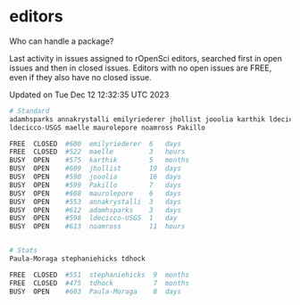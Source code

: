 # editors

Who can handle a package?

Last activity in issues assigned to rOpenSci editors, searched first in open
issues and then in closed issues. Editors with no open issues are FREE, even if
they also have no closed issue.


Updated on Tue Dec 12 12:32:35 UTC 2023

```bash
# Standard
adamhsparks annakrystalli emilyriederer jhollist jooolia karthik ldecicco
ldecicco-USGS maelle maurolepore noamross Pakillo

FREE  CLOSED  #600  emilyriederer  6   days
FREE  CLOSED  #522  maelle         3   hours
BUSY  OPEN    #575  karthik        5   months
BUSY  OPEN    #609  jhollist       19  days
BUSY  OPEN    #590  jooolia        16  days
BUSY  OPEN    #599  Pakillo        7   days
BUSY  OPEN    #608  maurolepore    6   days
BUSY  OPEN    #553  annakrystalli  3   days
BUSY  OPEN    #612  adamhsparks    3   days
BUSY  OPEN    #598  ldecicco-USGS  1   day
BUSY  OPEN    #613  noamross       11  hours


# Stats
Paula-Moraga stephaniehicks tdhock

FREE  CLOSED  #551  stephaniehicks  9  months
FREE  CLOSED  #475  tdhock          7  months
BUSY  OPEN    #603  Paula-Moraga    8  days
```
